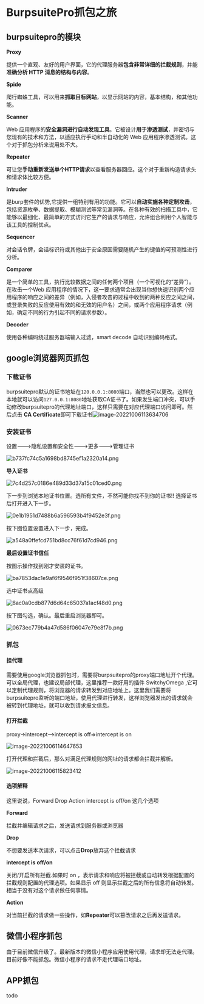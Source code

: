 # BurpsuitePro抓包之旅


## burpsuitepro的模块

**Proxy**

提供一个直观、友好的用户界面，它的代理服务器**包含非常详细的拦截规则**，并能**准确分析 HTTP 消息的结构与内容**。

**Spide**

爬行蜘蛛工具，可以用来**抓取目标网站**，以显示网站的内容，基本结构，和其他功能。

**Scanner**

Web 应用程序的**安全漏洞进行自动发现工具**。它被设计**用于渗透测试**，并密切与您现有的技术和方法，以适应执行手动和半自动化的 Web 应用程序渗透测试。这个对于抓包分析来说用处不大。

**Repeater**

可让您**手动重新发送单个HTTP请求**以查看服务器回应。这个对于重新构造请求头和请求体比较方便。

**Intruder**

是burp套件的优势,它提供一组特别有用的功能。它可以**自动实施各种定制攻击**，包括资源枚举、数据提取、模糊测试等常见漏洞等。在各种有效的扫描工具中，它能够以最细化、最简单的方式访问它生产的请求与响应，允许组合利用个人智能与该工具的控制优点。

**Sequencer**

对会话令牌，会话标识符或其他出于安全原因需要随机产生的键值的可预测性进行分析。

**Comparer**

是一个简单的工具，执行比较数据之间的任何两个项目（一个可视化的“差异”）。在攻击一个Web 应用程序的情况下，这一要求通常会出现当你想快速识别两个应用程序的响应之间的差异（例如，入侵者攻击的过程中收到的两种反应之间之间，或登录失败的反应使用有效的和无效的用户名）之间，或两个应用程序请求（例如，确定不同的行为引起不同的请求参数）。

**Decoder**

使用各种编码绕过服务器端输入过滤，smart decode 自动识别编码格式。

## google浏览器网页抓包

### 下载证书

burpsuitepro默认的证书地址在`120.0.0.1:8080`端口，当然也可以更改。这样在本地就可以访问`127.0.0.1:8080`地址获取CA证书了。如果发生端口冲突，可以手动修改burpsuitepro的代理地址端口，这样只需要在对应代理端口访问即可。然后点击 **CA Certificate**即可下载证书![image-20221006113634706](https://raw.githubusercontent.com/cold-bin/img-for-cold-bin-blog/master/img/202210061136901.png)

### 安装证书

设置--->隐私设置和安全性--->更多--->管理证书

![b737fc74c5a1698bd8745ef1a2320a14.png](https://raw.githubusercontent.com/cold-bin/img-for-cold-bin-blog/master/img/202210061125310.png)

**导入证书**

![7c4d257c0186e489d33d37a15c01ced0.png](https://raw.githubusercontent.com/cold-bin/img-for-cold-bin-blog/master/img/202210061126216.png)

下一步到浏览本地证书位置。选所有文件，不然可能你找不到你的证书!! 选择证书后打开进入下一步。

![0e1b1951d7488b6a596593b4f9452e3f.png](https://raw.githubusercontent.com/cold-bin/img-for-cold-bin-blog/master/img/202210061126793.png)


按下图位置设置进入下一步，完成。

![a548a0ffefcd751bd8cc76f61d7cd946.png](https://raw.githubusercontent.com/cold-bin/img-for-cold-bin-blog/master/img/202210061126621.png)



**最后设置证书信任**

按图示操作找到刚才安装的证书。

![ba7853dac1e9af6f9546f951f38607ce.png](https://raw.githubusercontent.com/cold-bin/img-for-cold-bin-blog/master/img/202210061126828.png)


选中证书点高级

![8ac0a0cdb877d6d64c65037a1acf48d0.png](https://raw.githubusercontent.com/cold-bin/img-for-cold-bin-blog/master/img/202210061126607.png)

按下图勾选，确认。最后重启浏览器即可。

![0673ec779b4a47d586f06047e79e8f7b.png](https://raw.githubusercontent.com/cold-bin/img-for-cold-bin-blog/master/img/202210061126046.png)

### 抓包

#### 挂代理

需要使用google浏览器抓包时，需要将burpsuitepro的proxy端口地址开个代理。可以全局代理，也建议局部代理，这里推荐一款好用的插件 SwitchyOmega ,它可以定制代理规则，将浏览器的请求转发到对应地址上。这里我们需要将burpsuitepro监听的端口地址，使用代理进行转发，这样浏览器发出的请求就会被转到代理地址，就可以收到请求报文信息。

#### 打开拦截

proxy->intercept-->intercept is off=>intercept is on

![image-20221006114647653](https://raw.githubusercontent.com/cold-bin/img-for-cold-bin-blog/master/img/202210061146506.png)

打开代理和拦截后，那么对满足代理规则的网址的请求都会拦截并解析。

![image-20221006115823412](https://raw.githubusercontent.com/cold-bin/img-for-cold-bin-blog/master/img/202210061158626.png)

#### 选项解释

这里说说，Forward Drop Action intercept is off/on 这几个选项

**Forward**

拦截并编辑请求之后，发送请求到服务器或浏览器

**Drop**

不想要发送本次请求，可以点击**Drop**放弃这个拦截请求

**intercept is off/on**

关闭/开启所有拦截.如果时 on ，表示请求和响应将被拦截或自动转发根据配置的拦截规则配置的代理选项。如果显示 off 则显示拦截之后的所有信息将自动转发。相当于没有对这个请求做任何事情。

**Action**

对当前拦截的请求做一些操作，如**Repeater**可以篡改请求之后再发送请求。

## 微信小程序抓包

由于目前微信升级了。最新版本的微信小程序应用使用代理，请求却无法走代理。目前好像不能抓包。微信小程序的请求不走代理端口地址。

## APP抓包

todo

